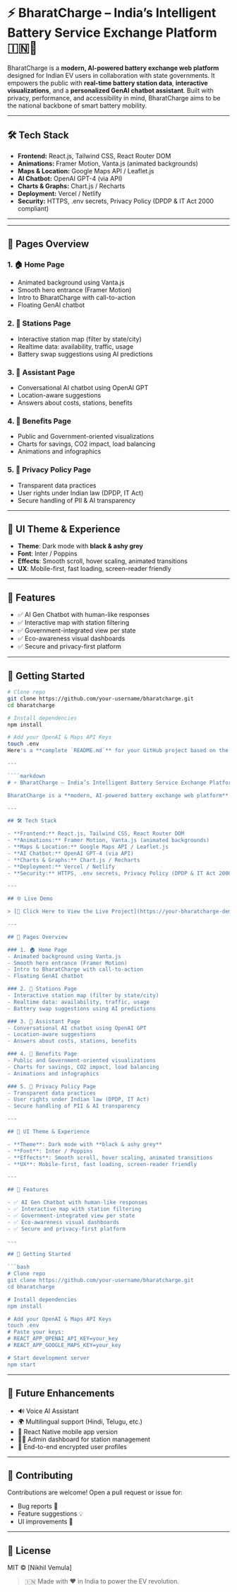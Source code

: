 # ⚡ BharatCharge – India’s Intelligent Battery Service Exchange Platform 🇮🇳🔋

BharatCharge is a **modern, AI-powered battery exchange web platform** designed for Indian EV users in collaboration with state governments. It empowers the public with **real-time battery station data**, **interactive visualizations**, and a **personalized GenAI chatbot assistant**. Built with privacy, performance, and accessibility in mind, BharatCharge aims to be the national backbone of smart battery mobility.

---

## 🛠️ Tech Stack

- **Frontend:** React.js, Tailwind CSS, React Router DOM
- **Animations:** Framer Motion, Vanta.js (animated backgrounds)
- **Maps & Location:** Google Maps API / Leaflet.js
- **AI Chatbot:** OpenAI GPT-4 (via API)
- **Charts & Graphs:** Chart.js / Recharts
- **Deployment:** Vercel / Netlify
- **Security:** HTTPS, .env secrets, Privacy Policy (DPDP & IT Act 2000 compliant)

---


---

## 📄 Pages Overview

### 1. 🏠 Home Page
- Animated background using Vanta.js
- Smooth hero entrance (Framer Motion)
- Intro to BharatCharge with call-to-action
- Floating GenAI chatbot

### 2. 📍 Stations Page
- Interactive station map (filter by state/city)
- Realtime data: availability, traffic, usage
- Battery swap suggestions using AI predictions

### 3. 🤖 Assistant Page
- Conversational AI chatbot using OpenAI GPT
- Location-aware suggestions
- Answers about costs, stations, benefits

### 4. 🌱 Benefits Page
- Public and Government-oriented visualizations
- Charts for savings, CO2 impact, load balancing
- Animations and infographics

### 5. 🔐 Privacy Policy Page
- Transparent data practices
- User rights under Indian law (DPDP, IT Act)
- Secure handling of PII & AI transparency

---

## 🎨 UI Theme & Experience

- **Theme**: Dark mode with **black & ashy grey**
- **Font**: Inter / Poppins
- **Effects**: Smooth scroll, hover scaling, animated transitions
- **UX**: Mobile-first, fast loading, screen-reader friendly

---

## 🧠 Features

- ✅ AI Gen Chatbot with human-like responses
- ✅ Interactive map with station filtering
- ✅ Government-integrated view per state
- ✅ Eco-awareness visual dashboards
- ✅ Secure and privacy-first platform

---

## 🚀 Getting Started

```bash
# Clone repo
git clone https://github.com/your-username/bharatcharge.git
cd bharatcharge

# Install dependencies
npm install

# Add your OpenAI & Maps API Keys
touch .env
Here's a **complete `README.md`** for your GitHub project based on the **BharatCharge – Battery Service Exchange Platform** idea. This version is optimized for GitHub, recruiters, and open-source collaboration:

---

````markdown
# ⚡ BharatCharge – India’s Intelligent Battery Service Exchange Platform 🇮🇳🔋

BharatCharge is a **modern, AI-powered battery exchange web platform** designed for Indian EV users in collaboration with state governments. It empowers the public with **real-time battery station data**, **interactive visualizations**, and a **personalized GenAI chatbot assistant**. Built with privacy, performance, and accessibility in mind, BharatCharge aims to be the national backbone of smart battery mobility.

---

## 🛠️ Tech Stack

- **Frontend:** React.js, Tailwind CSS, React Router DOM
- **Animations:** Framer Motion, Vanta.js (animated backgrounds)
- **Maps & Location:** Google Maps API / Leaflet.js
- **AI Chatbot:** OpenAI GPT-4 (via API)
- **Charts & Graphs:** Chart.js / Recharts
- **Deployment:** Vercel / Netlify
- **Security:** HTTPS, .env secrets, Privacy Policy (DPDP & IT Act 2000 compliant)

---

## 🌐 Live Demo

> [🚀 Click Here to View the Live Project](https://your-bharatcharge-demo-link.com)

---

## 📄 Pages Overview

### 1. 🏠 Home Page
- Animated background using Vanta.js
- Smooth hero entrance (Framer Motion)
- Intro to BharatCharge with call-to-action
- Floating GenAI chatbot

### 2. 📍 Stations Page
- Interactive station map (filter by state/city)
- Realtime data: availability, traffic, usage
- Battery swap suggestions using AI predictions

### 3. 🤖 Assistant Page
- Conversational AI chatbot using OpenAI GPT
- Location-aware suggestions
- Answers about costs, stations, benefits

### 4. 🌱 Benefits Page
- Public and Government-oriented visualizations
- Charts for savings, CO2 impact, load balancing
- Animations and infographics

### 5. 🔐 Privacy Policy Page
- Transparent data practices
- User rights under Indian law (DPDP, IT Act)
- Secure handling of PII & AI transparency

---

## 🎨 UI Theme & Experience

- **Theme**: Dark mode with **black & ashy grey**
- **Font**: Inter / Poppins
- **Effects**: Smooth scroll, hover scaling, animated transitions
- **UX**: Mobile-first, fast loading, screen-reader friendly

---

## 🧠 Features

- ✅ AI Gen Chatbot with human-like responses
- ✅ Interactive map with station filtering
- ✅ Government-integrated view per state
- ✅ Eco-awareness visual dashboards
- ✅ Secure and privacy-first platform

---

## 🚀 Getting Started

```bash
# Clone repo
git clone https://github.com/your-username/bharatcharge.git
cd bharatcharge

# Install dependencies
npm install

# Add your OpenAI & Maps API Keys
touch .env
# Paste your keys:
# REACT_APP_OPENAI_API_KEY=your_key
# REACT_APP_GOOGLE_MAPS_KEY=your_key

# Start development server
npm start
````

---

## 📌 Future Enhancements

* 🔊 Voice AI Assistant
* 🌍 Multilingual support (Hindi, Telugu, etc.)
* 📱 React Native mobile app version
* 🧑‍💼 Admin dashboard for station management
* 🔐 End-to-end encrypted user profiles

---

## 🤝 Contributing

Contributions are welcome! Open a pull request or issue for:

* Bug reports 🐛
* Feature suggestions 💡
* UI improvements 🎨

---

## 📄 License

MIT © \[Nikhil Vemula]

> 🇮🇳 Made with ❤️ in India to power the EV revolution.



